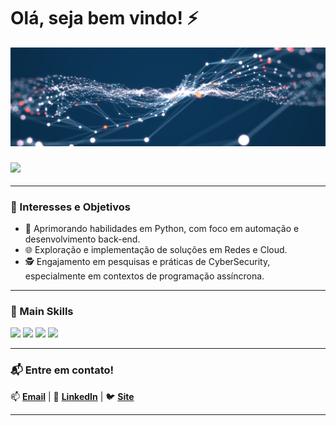 # Olá, seja bem vindo! ⚡
![image](/assets/img.jpg)

### <p>![](https://komarev.com/ghpvc/?username=AlldDev&color=006bed)</p>

---
### 🎯 Interesses e Objetivos
- 🐍 Aprimorando habilidades em Python, com foco em automação e desenvolvimento back-end.
- 🌐 Exploração e implementação de soluções em Redes e Cloud.
- 🕵️ Engajamento em pesquisas e práticas de CyberSecurity, especialmente em contextos de programação assíncrona.

---

### 🍃 Main Skills
<img src="https://img.shields.io/badge/-CSS-0D1117?style=for-the-badge&logo=CSS3&logoColor=1572B6&labelColor=0D1117"/>
<img src="https://img.shields.io/badge/-HTML-0D1117?style=for-the-badge&logo=html5&labelColor=0D1117"/>
<img src="https://img.shields.io/badge/-PHP-0D1117?style=for-the-badge&logo=php&labelColor=0D1117"/>
<img src="https://img.shields.io/badge/-Python-0D1117?style=for-the-badge&logo=python&labelColor=0D1117&textColor=0D1117"/>

---

### 📬 Entre em contato!
📫 **[Email](mailto:suporte@alld.dev)** | 💼 **[LinkedIn](https://www.linkedin.com/in/alessandro-c%C3%A9sar-ros%C3%A3o/)** | 🐦 **[Site](https://alld.dev)**

---
